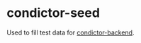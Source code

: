 # condictor-seed

Used to fill test data for [condictor-backend](https://github.com/gilmoreg/condictor-backend).
